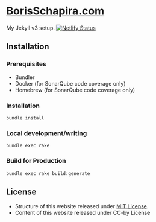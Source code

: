 <!-- @format -->

# [BorisSchapira.com](https://borisschapira.com)

My Jekyll v3 setup. [![Netlify Status](https://api.netlify.com/api/v1/badges/8d29f6c7-0b97-4227-aed7-8e51c276900c/deploy-status)](https://app.netlify.com/sites/borisschapira/deploys)

## Installation

### Prerequisites

- Bundler
- Docker (for SonarQube code coverage only)
- Homebrew (for SonarQube code coverage only)

### Installation

```
bundle install
```

### Local development/writing

```
bundle exec rake
```

### Build for Production

```
bundle exec rake build:generate
```

## License

- Structure of this website released under [MIT License](LICENSE.md).
- Content of this website released under CC-by License
